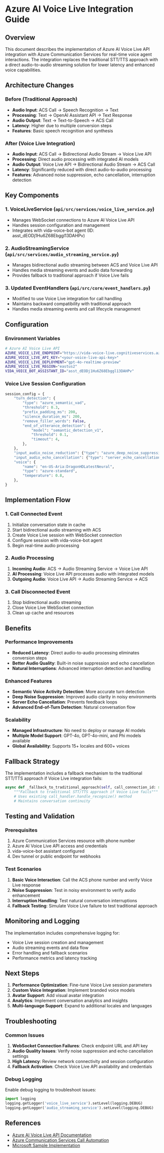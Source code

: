 # Azure AI Voice Live Integration Guide

## Overview

This document describes the implementation of Azure AI Voice Live API integration with Azure Communication Services for real-time voice agent interactions. The integration replaces the traditional STT/TTS approach with a direct audio-to-audio streaming solution for lower latency and enhanced voice capabilities.

## Architecture Changes

### Before (Traditional Approach)
- **Audio Input**: ACS Call → Speech Recognition → Text
- **Processing**: Text → OpenAI Assistant API → Text Response  
- **Audio Output**: Text → Text-to-Speech → ACS Call
- **Latency**: Higher due to multiple conversion steps
- **Features**: Basic speech recognition and synthesis

### After (Voice Live Integration)
- **Audio Input**: ACS Call → Bidirectional Audio Stream → Voice Live API
- **Processing**: Direct audio processing with integrated AI models
- **Audio Output**: Voice Live API → Bidirectional Audio Stream → ACS Call
- **Latency**: Significantly reduced with direct audio-to-audio processing
- **Features**: Advanced noise suppression, echo cancellation, interruption detection

## Key Components

### 1. VoiceLiveService (`api/src/services/voice_live_service.py`)
- Manages WebSocket connections to Azure AI Voice Live API
- Handles session configuration and management
- Integrates with vida-voice-bot agent (ID: asst_dEODj1Hu6Z68Ebggl13DAHPv)

### 2. AudioStreamingService (`api/src/services/audio_streaming_service.py`)
- Manages bidirectional audio streaming between ACS and Voice Live API
- Handles media streaming events and audio data forwarding
- Provides fallback to traditional approach if Voice Live fails

### 3. Updated EventHandlers (`api/src/core/event_handlers.py`)
- Modified to use Voice Live integration for call handling
- Maintains backward compatibility with traditional approach
- Handles media streaming events and call lifecycle management

## Configuration

### Environment Variables
```bash
# Azure AI Voice Live API
AZURE_VOICE_LIVE_ENDPOINT="https://vida-voice-live.cognitiveservices.azure.com/"
AZURE_VOICE_LIVE_API_KEY="<your-voice-live-api-key>"
AZURE_VOICE_LIVE_DEPLOYMENT="gpt-4o-realtime-preview"
AZURE_VOICE_LIVE_REGION="eastus2"
VIDA_VOICE_BOT_ASSISTANT_ID="asst_dEODj1Hu6Z68Ebggl13DAHPv"
```

### Voice Live Session Configuration
```python
session_config = {
    "turn_detection": {
        "type": "azure_semantic_vad",
        "threshold": 0.3,
        "prefix_padding_ms": 200,
        "silence_duration_ms": 200,
        "remove_filler_words": False,
        "end_of_utterance_detection": {
            "model": "semantic_detection_v1",
            "threshold": 0.1,
            "timeout": 4,
        },
    },
    "input_audio_noise_reduction": {"type": "azure_deep_noise_suppression"},
    "input_audio_echo_cancellation": {"type": "server_echo_cancellation"},
    "voice": {
        "name": "en-US-Aria:DragonHDLatestNeural",
        "type": "azure-standard",
        "temperature": 0.8,
    },
}
```

## Implementation Flow

### 1. Call Connected Event
1. Initialize conversation state in cache
2. Start bidirectional audio streaming with ACS
3. Create Voice Live session with WebSocket connection
4. Configure session with vida-voice-bot agent
5. Begin real-time audio processing

### 2. Audio Processing
1. **Incoming Audio**: ACS → Audio Streaming Service → Voice Live API
2. **AI Processing**: Voice Live API processes audio with integrated models
3. **Outgoing Audio**: Voice Live API → Audio Streaming Service → ACS

### 3. Call Disconnected Event
1. Stop bidirectional audio streaming
2. Close Voice Live WebSocket connection
3. Clean up cache and resources

## Benefits

### Performance Improvements
- **Reduced Latency**: Direct audio-to-audio processing eliminates conversion steps
- **Better Audio Quality**: Built-in noise suppression and echo cancellation
- **Natural Interruptions**: Advanced interruption detection and handling

### Enhanced Features
- **Semantic Voice Activity Detection**: More accurate turn detection
- **Deep Noise Suppression**: Improved audio clarity in noisy environments
- **Server Echo Cancellation**: Prevents feedback loops
- **Advanced End-of-Turn Detection**: Natural conversation flow

### Scalability
- **Managed Infrastructure**: No need to deploy or manage AI models
- **Multiple Model Support**: GPT-4o, GPT-4o-mini, and Phi models available
- **Global Availability**: Supports 15+ locales and 600+ voices

## Fallback Strategy

The implementation includes a fallback mechanism to the traditional STT/TTS approach if Voice Live integration fails:

```python
async def _fallback_to_traditional_approach(self, call_connection_id: str, participant_id: str, payload_dict: dict):
    """Fallback to traditional STT/TTS approach if Voice Live fails"""
    # Uses existing call_handler.handle_recognize() method
    # Maintains conversation continuity
```

## Testing and Validation

### Prerequisites
1. Azure Communication Services resource with phone number
2. Azure AI Voice Live API access and credentials
3. vida-voice-bot assistant configured
4. Dev tunnel or public endpoint for webhooks

### Test Scenarios
1. **Basic Voice Interaction**: Call the ACS phone number and verify Voice Live response
2. **Noise Suppression**: Test in noisy environment to verify audio enhancement
3. **Interruption Handling**: Test natural conversation interruptions
4. **Fallback Testing**: Simulate Voice Live failure to test traditional approach

## Monitoring and Logging

The implementation includes comprehensive logging for:
- Voice Live session creation and management
- Audio streaming events and data flow
- Error handling and fallback scenarios
- Performance metrics and latency tracking

## Next Steps

1. **Performance Optimization**: Fine-tune Voice Live session parameters
2. **Custom Voice Integration**: Implement branded voice models
3. **Avatar Support**: Add visual avatar integration
4. **Analytics**: Implement conversation analytics and insights
5. **Multi-language Support**: Expand to additional locales and languages

## Troubleshooting

### Common Issues
1. **WebSocket Connection Failures**: Check endpoint URL and API key
2. **Audio Quality Issues**: Verify noise suppression and echo cancellation settings
3. **High Latency**: Review network connectivity and session configuration
4. **Fallback Activation**: Check Voice Live API availability and credentials

### Debug Logging
Enable debug logging to troubleshoot issues:
```python
import logging
logging.getLogger('voice_live_service').setLevel(logging.DEBUG)
logging.getLogger('audio_streaming_service').setLevel(logging.DEBUG)
```

## References

- [Azure AI Voice Live API Documentation](https://learn.microsoft.com/en-us/azure/ai-services/speech-service/voice-live)
- [Azure Communication Services Call Automation](https://learn.microsoft.com/en-us/azure/communication-services/concepts/call-automation/)
- [Microsoft Sample Implementation](https://github.com/Azure-Samples/communication-services-dotnet-quickstarts/tree/main/CallAutomation_AzureAI_VoiceLive)
